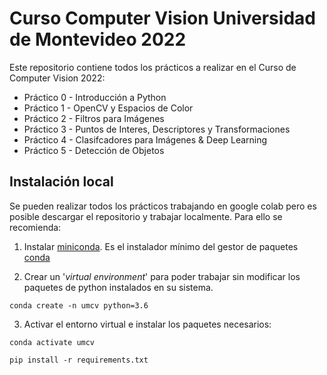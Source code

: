 # Curso Computer Vision Universidad de Montevideo 2022

Este repositorio contiene todos los prácticos a realizar en el Curso de Computer Vision 2022:

* Práctico 0 - Introducción a Python
* Práctico 1 - OpenCV y Espacios de Color
* Práctico 2 - Filtros para Imágenes
* Práctico 3 - Puntos de Interes, Descriptores y Transformaciones
* Práctico 4 - Clasifcadores para Imágenes & Deep Learning
* Práctico 5 - Detección de Objetos

## Instalación local

Se pueden realizar todos los prácticos trabajando en google colab pero es posible descargar el repositorio y trabajar localmente. Para ello se recomienda:

1. Instalar [miniconda](https://docs.conda.io/en/latest/miniconda.html). Es el instalador mínimo del gestor de paquetes [conda](https://docs.conda.io/en/latest/)

2. Crear un '*virtual environment*' para poder trabajar sin modificar los paquetes de python instalados en su sistema.

`conda create -n umcv python=3.6`

3. Activar el entorno virtual e instalar los paquetes necesarios:

`conda activate umcv`

`pip install -r requirements.txt`
